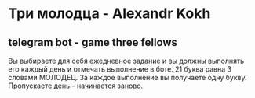 # Три молодца - Alexandr Kokh
## telegram bot - game three fellows

Вы выбираете для себя ежедневное задание и вы должны выполнять его каждый день и отмечать выполнение в боте. 21 буква равна 3 словами МОЛОДЕЦ. За каждое выполнение вы получаете одну букву. Пропускаете день - начинается заново. 